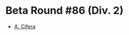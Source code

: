 # Beta Round #86 (Div. 2)

* [A. Cifera][]

[A. Cifera]: http://codeforces.com/contest/114/problem/A
